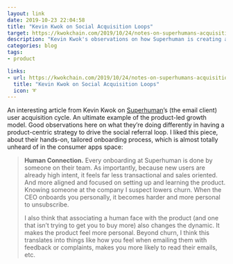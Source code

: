 ```yaml
---
layout: link
date: 2019-10-23 22:04:58
title: "Kevin Kwok on Social Acquisition Loops"
target: https://kwokchain.com/2019/10/24/notes-on-superhumans-acquisition-loops/
description: "Kevin Kwok's observations on how Superhuman is creating a feedback loop for user acquisition."
categories: blog
tags:
- product

links:
- url: https://kwokchain.com/2019/10/24/notes-on-superhumans-acquisition-loops/
  title: "Kevin Kwok on Social Acquisition Loops"
  icon: ➰
---
```


An interesting article from Kevin Kwok on [Superhuman](https://superhuman.com/ "Superhuman")’s (the email client) user acquisition cycle. An ultimate example of the product-led growth model. Good observations here on what they’re doing differently in having a product-centric strategy to drive the social referral loop. I liked this piece, about their hands-on, tailored onboarding process, which is almost totally unheard of in the consumer apps space:

> **Human Connection.** Every onboarding at Superhuman is done by someone on their team. As importantly, because new users are already high intent, it feels far less transactional and sales oriented. And more aligned and focused on setting up and learning the product. Knowing someone at the company I suspect lowers churn. When the CEO onboards you personally, it becomes harder and more personal to unsubscribe.
>
> I also think that associating a human face with the product (and one that isn’t trying to get you to buy more) also changes the dynamic. It makes the product feel more personal. Beyond churn, I think this translates into things like how you feel when emailing them with feedback or complaints, makes you more likely to read their emails, etc.
